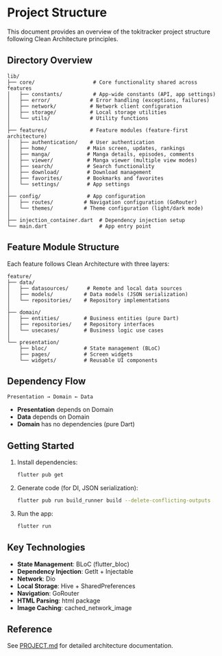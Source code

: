 # Project Structure

This document provides an overview of the tokitracker project structure following Clean Architecture principles.

## Directory Overview

```
lib/
├── core/                   # Core functionality shared across features
│   ├── constants/          # App-wide constants (API, app settings)
│   ├── error/             # Error handling (exceptions, failures)
│   ├── network/           # Network client configuration
│   ├── storage/           # Local storage utilities
│   └── utils/             # Utility functions
│
├── features/              # Feature modules (feature-first architecture)
│   ├── authentication/    # User authentication
│   ├── home/             # Main screen, updates, rankings
│   ├── manga/            # Manga details, episodes, comments
│   ├── viewer/           # Manga viewer (multiple view modes)
│   ├── search/           # Search functionality
│   ├── download/         # Download management
│   ├── favorites/        # Bookmarks and favorites
│   └── settings/         # App settings
│
├── config/               # App configuration
│   ├── routes/          # Navigation configuration (GoRouter)
│   └── themes/          # Theme configuration (light/dark mode)
│
├── injection_container.dart  # Dependency injection setup
└── main.dart                 # App entry point
```

## Feature Module Structure

Each feature follows Clean Architecture with three layers:

```
feature/
├── data/
│   ├── datasources/      # Remote and local data sources
│   ├── models/          # Data models (JSON serialization)
│   └── repositories/    # Repository implementations
│
├── domain/
│   ├── entities/        # Business entities (pure Dart)
│   ├── repositories/    # Repository interfaces
│   └── usecases/        # Business logic use cases
│
└── presentation/
    ├── bloc/            # State management (BLoC)
    ├── pages/           # Screen widgets
    └── widgets/         # Reusable UI components
```

## Dependency Flow

```
Presentation → Domain ← Data
```

- **Presentation** depends on Domain
- **Data** depends on Domain
- **Domain** has no dependencies (pure Dart)

## Getting Started

1. Install dependencies:
   ```bash
   flutter pub get
   ```

2. Generate code (for DI, JSON serialization):
   ```bash
   flutter pub run build_runner build --delete-conflicting-outputs
   ```

3. Run the app:
   ```bash
   flutter run
   ```

## Key Technologies

- **State Management**: BLoC (flutter_bloc)
- **Dependency Injection**: GetIt + Injectable
- **Network**: Dio
- **Local Storage**: Hive + SharedPreferences
- **Navigation**: GoRouter
- **HTML Parsing**: html package
- **Image Caching**: cached_network_image

## Reference

See [PROJECT.md](../PROJECT.md) for detailed architecture documentation.
